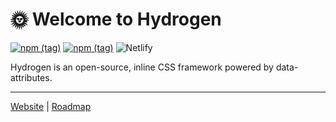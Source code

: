 # 🌞 Welcome to Hydrogen

<a href='https://hydrogen.design/en/docs/releases/#latest' title="View Hydrogen's latest stable release."><img alt='npm (tag)' src='https://img.shields.io/npm/v/@hydrogen-css/hydrogen/latest?color=%239D5CFF&label=latest'></a> <a href='https://hydrogen.design/en/docs/releases/#latest' title="View Hydrogen's latest beta release."><img alt='npm (tag)' src='https://img.shields.io/npm/v/@hydrogen-css/hydrogen/beta?color=%239D5CFF&label=beta'></a> <img alt='Netlify' src='https://img.shields.io/netlify/f508b5d3-904e-4a1b-9ec9-cf8c2334f0e3?label=docs'>

Hydrogen is an open-source, inline CSS framework powered by data-attributes.

---

[Website](https://hydrogen.design) | [Roadmap](https://github.com/orgs/hydrogen-css/projects/3/views/3)
